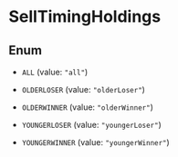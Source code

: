 

# SellTimingHoldings

## Enum


* `ALL` (value: `"all"`)

* `OLDERLOSER` (value: `"olderLoser"`)

* `OLDERWINNER` (value: `"olderWinner"`)

* `YOUNGERLOSER` (value: `"youngerLoser"`)

* `YOUNGERWINNER` (value: `"youngerWinner"`)



